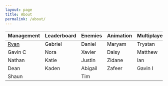```yaml
---
layout: page
title: About
permalink: /about/
---
```


<body>
    <table class="table">
        <thead>
            <tr>
                <th>Management</th>
                <th>Leaderboard</th>
                <th>Enemies</th>
                <th>Animation</th>
                <th>Multiplayer</th>
            </tr>
        </thead>
        <tbody>
            <tr>
                <td><a href="https://ryann96.github.io/NewRepository2/">Ryan</a></td>
                <td>Gabriel</td>
                <td>Daniel</td>
                <td>Maryam</td>
                <td>Trystan</td>
            </tr>
            <tr>
                <td>Gavin C</td>
                <td>Nora</td>
                <td>Xavier</td>
                <td>Daisy</td>
                <td>Matthew</td>
            </tr>
            <tr>
                <td>Nathan</td>
                <td>Katie</td>
                <td>Justin</td>
                <td>Zidane</td>
                <td>Ian</td>
            </tr>
            <tr>
                <td>Dean</td>
                <td>Kaden</td>
                <td>Abigail</td>
                <td>Zafeer</td>
                <td>Gavin I</td>
            </tr>
            <tr>
                <td>Shaun</td>
                <td></td>
                <td>Tim</td>
                <td></td>
                <td></td>
            </tr>
        </tbody>
    </table>
</body>
